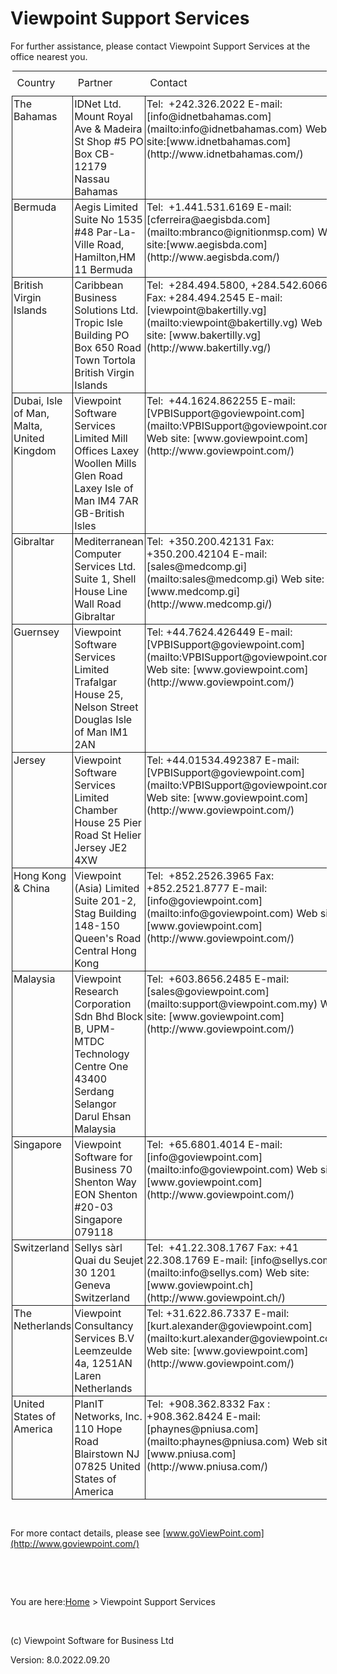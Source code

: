 



# <span style="font-style: normal;">Viewpoint Support Services</span>
For further assistance, please contact Viewpoint Support Services at the office nearest you.

<table class="Table1" style="margin-left: 2px; margin-right: 2px; margin-top: 2px; margin-bottom: 2px;" cellspacing="0px" width="100.285%">
<colgroup><col style="width: 22.437%;">
<col style="width: 33.537%;">
<col style="width: 44.026%;">
</colgroup><tbody><tr class="t1st" style="vertical-align: middle; height: 40px;">
<td class="hcp1">
Country
</td>
<td class="hcp1">
Partner
</td>
<td class="hcp1">
Contact
</td>
</tr>
<tr class="t2Row" style="vertical-align: middle; height: 125px;">
<td class="t1Col" style="vertical-align: top; padding-left: 2px; padding-top: 2px; padding-right: 2px; padding-bottom: 2px; border-left-width: 1px; border-left-style: solid; border-top-width: 1px; border-top-style: solid; border-right-width: 1px; border-right-style: solid; border-bottom-width: 1px; border-bottom-style: solid;">
The Bahamas
</td>
<td class="t2Col" style="vertical-align: top; padding-left: 2px; padding-top: 2px; padding-right: 2px; padding-bottom: 2px; border-left-width: 1px; border-left-style: solid; border-top-width: 1px; border-top-style: solid; border-right-width: 1px; border-right-style: solid; border-bottom-width: 1px; border-bottom-style: solid;">
IDNet Ltd.
Mount Royal Ave &amp; Madeira St  
&#13;&#10;Shop #5  
&#13;&#10;PO Box CB-12179  
&#13;&#10;Nassau  
&#13;&#10;Bahamas
</td>
<td class="t1Col" style="vertical-align: top; padding-left: 2px; padding-top: 2px; padding-right: 2px; padding-bottom: 2px; border-left-width: 1px; border-left-style: solid; border-top-width: 1px; border-top-style: solid; border-right-width: 1px; border-right-style: solid; border-bottom-width: 1px; border-bottom-style: solid;">
Tel: &nbsp;+242.326.2022  
&#13;&#10;E-mail: [info@idnetbahamas.com](mailto:info@idnetbahamas.com)
Web site:[www.idnetbahamas.com](http://www.idnetbahamas.com/)
</td>
</tr>
<tr class="t1Row" style="vertical-align: middle; height: 125px;">
<td class="t1Col" style="vertical-align: top; padding-left: 2px; padding-top: 2px; padding-right: 2px; padding-bottom: 2px; border-left-width: 1px; border-left-style: solid; border-top-width: 1px; border-top-style: solid; border-right-width: 1px; border-right-style: solid; border-bottom-width: 1px; border-bottom-style: solid;">
Bermuda
</td>
<td class="t2Col" style="vertical-align: top; padding-left: 2px; padding-top: 2px; padding-right: 2px; padding-bottom: 2px; border-left-width: 1px; border-left-style: solid; border-top-width: 1px; border-top-style: solid; border-right-width: 1px; border-right-style: solid; border-bottom-width: 1px; border-bottom-style: solid;">
Aegis Limited
Suite No 1535  
&#13;&#10;#48 Par-La-Ville Road,  
&#13;&#10;Hamilton,HM 11  
&#13;&#10;Bermuda
</td>
<td class="t1Col" style="vertical-align: top; padding-left: 2px; padding-top: 2px; padding-right: 2px; padding-bottom: 2px; border-left-width: 1px; border-left-style: solid; border-top-width: 1px; border-top-style: solid; border-right-width: 1px; border-right-style: solid; border-bottom-width: 1px; border-bottom-style: solid;">
Tel: &nbsp;+1.441.531.6169  
&#13;&#10;E-mail: [cferreira@aegisbda.com](mailto:mbranco@ignitionmsp.com)
<span class="hcp3">Web site:[www.aegisbda.com](http://www.aegisbda.com/)</span>
</td>
</tr>
<tr class="t2Row" style="vertical-align: middle; height: 125px;">
<td class="t1Col" style="vertical-align: top; padding-left: 2px; padding-top: 2px; padding-right: 2px; padding-bottom: 2px; border-left-width: 1px; border-left-style: solid; border-top-width: 1px; border-top-style: solid; border-right-width: 1px; border-right-style: solid; border-bottom-width: 1px; border-bottom-style: solid;">
British Virgin Islands
</td>
<td class="t2Col" style="vertical-align: top; padding-left: 2px; padding-top: 2px; padding-right: 2px; padding-bottom: 2px; border-left-width: 1px; border-left-style: solid; border-top-width: 1px; border-top-style: solid; border-right-width: 1px; border-right-style: solid; border-bottom-width: 1px; border-bottom-style: solid;">
Caribbean Business Solutions Ltd.
Tropic Isle Building  
&#13;&#10;PO Box 650  
&#13;&#10;Road Town  
&#13;&#10;Tortola  
&#13;&#10;British Virgin Islands
</td>
<td class="t1Col" style="vertical-align: top; padding-left: 2px; padding-top: 2px; padding-right: 2px; padding-bottom: 2px; border-left-width: 1px; border-left-style: solid; border-top-width: 1px; border-top-style: solid; border-right-width: 1px; border-right-style: solid; border-bottom-width: 1px; border-bottom-style: solid;">
Tel: &nbsp;+284.494.5800, +284.542.6066  
&#13;&#10;Fax: +284.494.2545  
&#13;&#10;E-mail: <span class="hcp3">[viewpoint@bakertilly.vg](mailto:viewpoint@bakertilly.vg)</span>
Web site: <span class="hcp3">[www.bakertilly.vg](http://www.bakertilly.vg/)</span>
&nbsp;
</td>
</tr>
<tr class="t1Row" style="vertical-align: middle; height: 140px;">
<td class="t1Col" style="vertical-align: top; padding-left: 2px; padding-top: 2px; padding-right: 2px; padding-bottom: 2px; border-left-width: 1px; border-left-style: solid; border-top-width: 1px; border-top-style: solid; border-right-width: 1px; border-right-style: solid; border-bottom-width: 1px; border-bottom-style: solid;">
Dubai,
Isle of Man,
Malta,
United Kingdom
</td>
<td class="t2Col" style="vertical-align: top; padding-left: 2px; padding-top: 2px; padding-right: 2px; padding-bottom: 2px; border-left-width: 1px; border-left-style: solid; border-top-width: 1px; border-top-style: solid; border-right-width: 1px; border-right-style: solid; border-bottom-width: 1px; border-bottom-style: solid;">
Viewpoint Software Services Limited
Mill Offices  
&#13;&#10;Laxey Woollen Mills  
&#13;&#10;Glen Road  
&#13;&#10;Laxey<span class="hcp5">  
&#13;&#10;Isle of Man IM4 7AR  
&#13;&#10;GB-British Isles</span>
</td>
<td class="t1Col" style="vertical-align: top; padding-left: 2px; padding-top: 2px; padding-right: 2px; padding-bottom: 2px; border-left-width: 1px; border-left-style: solid; border-top-width: 1px; border-top-style: solid; border-right-width: 1px; border-right-style: solid; border-bottom-width: 1px; border-bottom-style: solid;">
Tel: &nbsp;+44.1624.862255  
&#13;&#10;E-mail: <span class="hcp3">[VPBISupport@goviewpoint.com](mailto:VPBISupport@goviewpoint.com)</span>
Web site: [www.goviewpoint.com](http://www.goviewpoint.com/)
</td>
</tr>
<tr class="t2Row" style="vertical-align: middle; height: 95px;">
<td class="t1Col" style="vertical-align: top; padding-left: 2px; padding-top: 2px; padding-right: 2px; padding-bottom: 2px; border-left-width: 1px; border-left-style: solid; border-top-width: 1px; border-top-style: solid; border-right-width: 1px; border-right-style: solid; border-bottom-width: 1px; border-bottom-style: solid;">
Gibraltar
</td>
<td class="t2Col" style="vertical-align: top; padding-left: 2px; padding-top: 2px; padding-right: 2px; padding-bottom: 2px; border-left-width: 1px; border-left-style: solid; border-top-width: 1px; border-top-style: solid; border-right-width: 1px; border-right-style: solid; border-bottom-width: 1px; border-bottom-style: solid;">
Mediterranean Computer Services Ltd.
Suite 1, Shell House  
&#13;&#10;Line Wall Road  
&#13;&#10;Gibraltar
</td>
<td class="t1Col" style="vertical-align: top; padding-left: 2px; padding-top: 2px; padding-right: 2px; padding-bottom: 2px; border-left-width: 1px; border-left-style: solid; border-top-width: 1px; border-top-style: solid; border-right-width: 1px; border-right-style: solid; border-bottom-width: 1px; border-bottom-style: solid;">
Tel: &nbsp;+350.200.42131  
&#13;&#10;Fax: +350.200.42104  
&#13;&#10;E-mail: [sales@medcomp.gi](mailto:sales@medcomp.gi)
Web site: [www.medcomp.gi](http://www.medcomp.gi/)
</td>
</tr>
<tr class="t1Row" style="vertical-align: middle; height: 111px;">
<td class="t1Col" style="vertical-align: top; padding-left: 2px; padding-top: 2px; padding-right: 2px; padding-bottom: 2px; border-left-width: 1px; border-left-style: solid; border-top-width: 1px; border-top-style: solid; border-right-width: 1px; border-right-style: solid; border-bottom-width: 1px; border-bottom-style: solid;">
Guernsey
</td>
<td class="t2Col" style="vertical-align: top; padding-left: 2px; padding-top: 2px; padding-right: 2px; padding-bottom: 2px; border-left-width: 1px; border-left-style: solid; border-top-width: 1px; border-top-style: solid; border-right-width: 1px; border-right-style: solid; border-bottom-width: 1px; border-bottom-style: solid;">
Viewpoint Software Services Limited
Trafalgar House  
&#13;&#10;25, Nelson Street  
&#13;&#10;Douglas  
&#13;&#10;Isle of Man IM1 2AN<span class="hcp5">  
</span>
</td>
<td class="t1Col" style="vertical-align: top; padding-left: 2px; padding-top: 2px; padding-right: 2px; padding-bottom: 2px; border-left-width: 1px; border-left-style: solid; border-top-width: 1px; border-top-style: solid; border-right-width: 1px; border-right-style: solid; border-bottom-width: 1px; border-bottom-style: solid;">
<span class="hcp3">T</span>el: +44.7624.426449  
&#13;&#10;E-mail: <span class="hcp3">[VPBISupport@goviewpoint.com](mailto:VPBISupport@goviewpoint.com)</span>
Web site: [www.goviewpoint.com](http://www.goviewpoint.com/)
</td>
</tr>
<tr class="t2Row" style="vertical-align: middle; height: 111px;">
<td class="t1Col" style="vertical-align: top; padding-left: 2px; padding-top: 2px; padding-right: 2px; padding-bottom: 2px; border-left-width: 1px; border-left-style: solid; border-top-width: 1px; border-top-style: solid; border-right-width: 1px; border-right-style: solid; border-bottom-width: 1px; border-bottom-style: solid;">
Jersey
</td>
<td class="t2Col" style="vertical-align: top; padding-left: 2px; padding-top: 2px; padding-right: 2px; padding-bottom: 2px; border-left-width: 1px; border-left-style: solid; border-top-width: 1px; border-top-style: solid; border-right-width: 1px; border-right-style: solid; border-bottom-width: 1px; border-bottom-style: solid;">
Viewpoint Software Services Limited
Chamber House  
&#13;&#10;25 Pier Road  
&#13;&#10;St Helier  
&#13;&#10;Jersey JE2 4XW<span class="hcp5">  
</span>
</td>
<td class="t1Col" style="vertical-align: top; padding-left: 2px; padding-top: 2px; padding-right: 2px; padding-bottom: 2px; border-left-width: 1px; border-left-style: solid; border-top-width: 1px; border-top-style: solid; border-right-width: 1px; border-right-style: solid; border-bottom-width: 1px; border-bottom-style: solid;">
Tel: +44.01534.492387<span class="hcp3">  
</span> E-mail: <span class="hcp3">[VPBISupport@goviewpoint.com](mailto:VPBISupport@goviewpoint.com)</span>
Web site: [www.goviewpoint.com](http://www.goviewpoint.com/)
</td>
</tr>
<tr class="t1Row" style="vertical-align: middle; height: 95px;">
<td class="t1Col" style="vertical-align: top; padding-left: 2px; padding-top: 2px; padding-right: 2px; padding-bottom: 2px; border-left-width: 1px; border-left-style: solid; border-top-width: 1px; border-top-style: solid; border-right-width: 1px; border-right-style: solid; border-bottom-width: 1px; border-bottom-style: solid;">
Hong Kong &amp; China
</td>
<td class="t2Col" style="vertical-align: top; padding-left: 2px; padding-top: 2px; padding-right: 2px; padding-bottom: 2px; border-left-width: 1px; border-left-style: solid; border-top-width: 1px; border-top-style: solid; border-right-width: 1px; border-right-style: solid; border-bottom-width: 1px; border-bottom-style: solid;">
Viewpoint (Asia) Limited
Suite 201-2, Stag Building  
&#13;&#10;148-150 Queen's Road Central  
&#13;&#10;Hong Kong
</td>
<td class="t1Col" style="vertical-align: top; padding-left: 2px; padding-top: 2px; padding-right: 2px; padding-bottom: 2px; border-left-width: 1px; border-left-style: solid; border-top-width: 1px; border-top-style: solid; border-right-width: 1px; border-right-style: solid; border-bottom-width: 1px; border-bottom-style: solid;">
Tel: &nbsp;+852.2526.3965  
&#13;&#10;Fax: +852.2521.8777  
&#13;&#10;E-mail: [info@goviewpoint.com](mailto:info@goviewpoint.com)
Web site: [www.goviewpoint.com](http://www.goviewpoint.com/)
</td>
</tr>
<tr class="t2Row" style="vertical-align: middle; height: 130px;">
<td class="t1Col" style="vertical-align: top; padding-left: 2px; padding-top: 2px; padding-right: 2px; padding-bottom: 2px; border-left-width: 1px; border-left-style: solid; border-top-width: 1px; border-top-style: solid; border-right-width: 1px; border-right-style: solid; border-bottom-width: 1px; border-bottom-style: solid;">
Malaysia
</td>
<td class="t2Col" style="vertical-align: top; padding-left: 2px; padding-top: 2px; padding-right: 2px; padding-bottom: 2px; border-left-width: 1px; border-left-style: solid; border-top-width: 1px; border-top-style: solid; border-right-width: 1px; border-right-style: solid; border-bottom-width: 1px; border-bottom-style: solid;">
Viewpoint Research Corporation Sdn Bhd
Block B, UPM-MTDC Technology Centre One  
&#13;&#10;43400 Serdang  
&#13;&#10;Selangor Darul Ehsan  
&#13;&#10;Malaysia
</td>
<td class="t1Col" style="vertical-align: top; padding-left: 2px; padding-top: 2px; padding-right: 2px; padding-bottom: 2px; border-left-width: 1px; border-left-style: solid; border-top-width: 1px; border-top-style: solid; border-right-width: 1px; border-right-style: solid; border-bottom-width: 1px; border-bottom-style: solid;">
Tel: &nbsp;+603.8656.2485  
&#13;&#10;E-mail: [sales@goviewpoint.com](mailto:support@viewpoint.com.my)
Web site: <span class="hcp5">[www.goviewpoint.com](http://www.goviewpoint.com/)</span>
</td>
</tr>
<tr class="t1Row" style="vertical-align: middle; height: 95px;">
<td class="t1Col" style="vertical-align: top; padding-left: 2px; padding-top: 2px; padding-right: 2px; padding-bottom: 2px; border-left-width: 1px; border-left-style: solid; border-top-width: 1px; border-top-style: solid; border-right-width: 1px; border-right-style: solid; border-bottom-width: 1px; border-bottom-style: solid;">
Singapore
</td>
<td class="t2Col" style="vertical-align: top; padding-left: 2px; padding-top: 2px; padding-right: 2px; padding-bottom: 2px; border-left-width: 1px; border-left-style: solid; border-top-width: 1px; border-top-style: solid; border-right-width: 1px; border-right-style: solid; border-bottom-width: 1px; border-bottom-style: solid;">
Viewpoint Software for Business
70 Shenton Way  
&#13;&#10;EON Shenton #20-03  
&#13;&#10;Singapore 079118
</td>
<td class="t1Col" style="vertical-align: top; padding-left: 2px; padding-top: 2px; padding-right: 2px; padding-bottom: 2px; border-left-width: 1px; border-left-style: solid; border-top-width: 1px; border-top-style: solid; border-right-width: 1px; border-right-style: solid; border-bottom-width: 1px; border-bottom-style: solid;">
Tel: &nbsp;+65.6801.4014  
&#13;&#10;E-mail: [info@goviewpoint.com](mailto:info@goviewpoint.com)
Web site: [www.goviewpoint.com](http://www.goviewpoint.com/)
</td>
</tr>
<tr class="t2Row" style="vertical-align: middle; height: 95px;">
<td class="t1Col" style="vertical-align: top; padding-left: 2px; padding-top: 2px; padding-right: 2px; padding-bottom: 2px; border-left-width: 1px; border-left-style: solid; border-top-width: 1px; border-top-style: solid; border-right-width: 1px; border-right-style: solid; border-bottom-width: 1px; border-bottom-style: solid;">
Switzerland
</td>
<td class="t2Col" style="vertical-align: top; padding-left: 2px; padding-top: 2px; padding-right: 2px; padding-bottom: 2px; border-left-width: 1px; border-left-style: solid; border-top-width: 1px; border-top-style: solid; border-right-width: 1px; border-right-style: solid; border-bottom-width: 1px; border-bottom-style: solid;">
Sellys sàrl
Quai du Seujet 30  
&#13;&#10;1201 Geneva  
&#13;&#10;Switzerland
</td>
<td class="t1Col" style="vertical-align: top; padding-left: 2px; padding-top: 2px; padding-right: 2px; padding-bottom: 2px; border-left-width: 1px; border-left-style: solid; border-top-width: 1px; border-top-style: solid; border-right-width: 1px; border-right-style: solid; border-bottom-width: 1px; border-bottom-style: solid;">
Tel: &nbsp;+41.22.308.1767  
&#13;&#10;Fax: +41 22.308.1769  
&#13;&#10;E-mail: [info@sellys.com](mailto:info@sellys.com)
Web site: [www.goviewpoint.ch](http://www.goviewpoint.ch/)
</td>
</tr>
<tr class="t1Row" style="vertical-align: middle; height: 110px;">
<td class="t1Col" style="vertical-align: top; padding-left: 2px; padding-top: 2px; padding-right: 2px; padding-bottom: 2px; border-left-width: 1px; border-left-style: solid; border-top-width: 1px; border-top-style: solid; border-right-width: 1px; border-right-style: solid; border-bottom-width: 1px; border-bottom-style: solid;">
The Netherlands
</td>
<td class="t2Col" style="vertical-align: top; padding-left: 2px; padding-top: 2px; padding-right: 2px; padding-bottom: 2px; border-left-width: 1px; border-left-style: solid; border-top-width: 1px; border-top-style: solid; border-right-width: 1px; border-right-style: solid; border-bottom-width: 1px; border-bottom-style: solid;">
Viewpoint Consultancy Services B.V
Leemzeulde 4a,  
&#13;&#10;1251AN Laren  
&#13;&#10;Netherlands
</td>
<td class="t1Col" style="vertical-align: top; padding-left: 2px; padding-top: 2px; padding-right: 2px; padding-bottom: 2px; border-left-width: 1px; border-left-style: solid; border-top-width: 1px; border-top-style: solid; border-right-width: 1px; border-right-style: solid; border-bottom-width: 1px; border-bottom-style: solid;">
Tel: +31.622.86.7337  
&#13;&#10;E-mail: [kurt.alexander@goviewpoint.com](mailto:kurt.alexander@goviewpoint.com)
Web site: [www.goviewpoint.com](http://www.goviewpoint.com/)
</td>
</tr>
<tr class="t2Row" style="vertical-align: middle; height: 110px;">
<td class="t1Col" style="vertical-align: top; padding-left: 2px; padding-top: 2px; padding-right: 2px; padding-bottom: 2px; border-left-width: 1px; border-left-style: solid; border-top-width: 1px; border-top-style: solid; border-right-width: 1px; border-right-style: solid; border-bottom-width: 1px; border-bottom-style: solid;">
United States of America
</td>
<td class="t2Col" style="vertical-align: top; padding-left: 2px; padding-top: 2px; padding-right: 2px; padding-bottom: 2px; border-left-width: 1px; border-left-style: solid; border-top-width: 1px; border-top-style: solid; border-right-width: 1px; border-right-style: solid; border-bottom-width: 1px; border-bottom-style: solid;">
PlanIT Networks, Inc.
110 Hope Road  
&#13;&#10;Blairstown  
&#13;&#10;NJ 07825  
&#13;&#10;United States of America
</td>
<td class="t1Col" style="vertical-align: top; padding-left: 2px; padding-top: 2px; padding-right: 2px; padding-bottom: 2px; border-left-width: 1px; border-left-style: solid; border-top-width: 1px; border-top-style: solid; border-right-width: 1px; border-right-style: solid; border-bottom-width: 1px; border-bottom-style: solid;">
Tel: &nbsp;+908.362.8332  
&#13;&#10;Fax : +908.362.8424  
&#13;&#10;E-mail: [phaynes@pniusa.com](mailto:phaynes@pniusa.com)
Web site: [www.pniusa.com](http://www.pniusa.com/)
</td>
</tr>
</tbody></table>

&nbsp;

For more contact details, please see [www.goViewPoint.com](http://www.goviewpoint.com/)

&nbsp;

&nbsp;

You are here:[Home](file:///c:/temp/0457b882-c844-4314-8878-ce1a9c2207bd/input/Copyright_Notice.htm) &gt; Viewpoint Support Services

&nbsp;

(c) Viewpoint Software for 
 Business Ltd

Version: 8.0.2022.09.20


